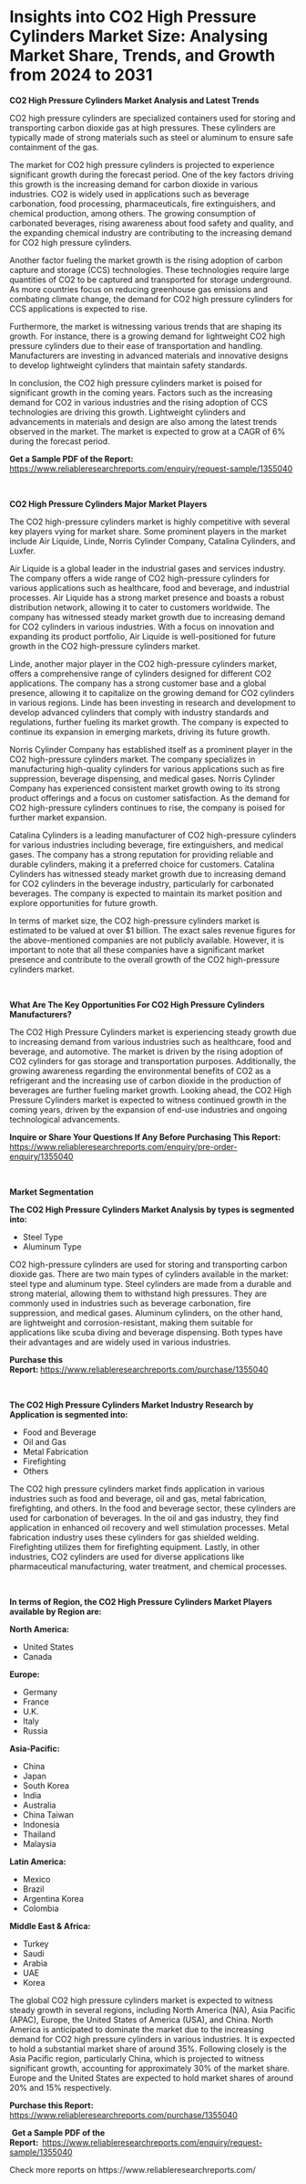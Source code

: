 <p><h1>Insights into CO2 High Pressure Cylinders Market Size: Analysing Market Share, Trends, and Growth from 2024 to 2031</h1></p><p><strong>CO2 High Pressure Cylinders Market Analysis and Latest Trends</strong></p>
<p><p>CO2 high pressure cylinders are specialized containers used for storing and transporting carbon dioxide gas at high pressures. These cylinders are typically made of strong materials such as steel or aluminum to ensure safe containment of the gas.</p><p>The market for CO2 high pressure cylinders is projected to experience significant growth during the forecast period. One of the key factors driving this growth is the increasing demand for carbon dioxide in various industries. CO2 is widely used in applications such as beverage carbonation, food processing, pharmaceuticals, fire extinguishers, and chemical production, among others. The growing consumption of carbonated beverages, rising awareness about food safety and quality, and the expanding chemical industry are contributing to the increasing demand for CO2 high pressure cylinders.</p><p>Another factor fueling the market growth is the rising adoption of carbon capture and storage (CCS) technologies. These technologies require large quantities of CO2 to be captured and transported for storage underground. As more countries focus on reducing greenhouse gas emissions and combating climate change, the demand for CO2 high pressure cylinders for CCS applications is expected to rise.</p><p>Furthermore, the market is witnessing various trends that are shaping its growth. For instance, there is a growing demand for lightweight CO2 high pressure cylinders due to their ease of transportation and handling. Manufacturers are investing in advanced materials and innovative designs to develop lightweight cylinders that maintain safety standards.</p><p>In conclusion, the CO2 high pressure cylinders market is poised for significant growth in the coming years. Factors such as the increasing demand for CO2 in various industries and the rising adoption of CCS technologies are driving this growth. Lightweight cylinders and advancements in materials and design are also among the latest trends observed in the market. The market is expected to grow at a CAGR of 6% during the forecast period.</p></p>
<p><strong>Get a Sample PDF of the Report:&nbsp;</strong> <a href="https://www.reliableresearchreports.com/enquiry/request-sample/1355040">https://www.reliableresearchreports.com/enquiry/request-sample/1355040</a></p>
<p>&nbsp;</p>
<p><strong>CO2 High Pressure Cylinders Major Market Players</strong></p>
<p><p>The CO2 high-pressure cylinders market is highly competitive with several key players vying for market share. Some prominent players in the market include Air Liquide, Linde, Norris Cylinder Company, Catalina Cylinders, and Luxfer. </p><p>Air Liquide is a global leader in the industrial gases and services industry. The company offers a wide range of CO2 high-pressure cylinders for various applications such as healthcare, food and beverage, and industrial processes. Air Liquide has a strong market presence and boasts a robust distribution network, allowing it to cater to customers worldwide. The company has witnessed steady market growth due to increasing demand for CO2 cylinders in various industries. With a focus on innovation and expanding its product portfolio, Air Liquide is well-positioned for future growth in the CO2 high-pressure cylinders market.</p><p>Linde, another major player in the CO2 high-pressure cylinders market, offers a comprehensive range of cylinders designed for different CO2 applications. The company has a strong customer base and a global presence, allowing it to capitalize on the growing demand for CO2 cylinders in various regions. Linde has been investing in research and development to develop advanced cylinders that comply with industry standards and regulations, further fueling its market growth. The company is expected to continue its expansion in emerging markets, driving its future growth.</p><p>Norris Cylinder Company has established itself as a prominent player in the CO2 high-pressure cylinders market. The company specializes in manufacturing high-quality cylinders for various applications such as fire suppression, beverage dispensing, and medical gases. Norris Cylinder Company has experienced consistent market growth owing to its strong product offerings and a focus on customer satisfaction. As the demand for CO2 high-pressure cylinders continues to rise, the company is poised for further market expansion.</p><p>Catalina Cylinders is a leading manufacturer of CO2 high-pressure cylinders for various industries including beverage, fire extinguishers, and medical gases. The company has a strong reputation for providing reliable and durable cylinders, making it a preferred choice for customers. Catalina Cylinders has witnessed steady market growth due to increasing demand for CO2 cylinders in the beverage industry, particularly for carbonated beverages. The company is expected to maintain its market position and explore opportunities for future growth.</p><p>In terms of market size, the CO2 high-pressure cylinders market is estimated to be valued at over $1 billion. The exact sales revenue figures for the above-mentioned companies are not publicly available. However, it is important to note that all these companies have a significant market presence and contribute to the overall growth of the CO2 high-pressure cylinders market.</p></p>
<p>&nbsp;</p>
<p><strong>What Are The Key Opportunities For CO2 High Pressure Cylinders Manufacturers?</strong></p>
<p><p>The CO2 High Pressure Cylinders market is experiencing steady growth due to increasing demand from various industries such as healthcare, food and beverage, and automotive. The market is driven by the rising adoption of CO2 cylinders for gas storage and transportation purposes. Additionally, the growing awareness regarding the environmental benefits of CO2 as a refrigerant and the increasing use of carbon dioxide in the production of beverages are further fueling market growth. Looking ahead, the CO2 High Pressure Cylinders market is expected to witness continued growth in the coming years, driven by the expansion of end-use industries and ongoing technological advancements.</p></p>
<p><strong>Inquire or Share Your Questions If Any Before Purchasing This Report:</strong> <a href="https://www.reliableresearchreports.com/enquiry/pre-order-enquiry/1355040">https://www.reliableresearchreports.com/enquiry/pre-order-enquiry/1355040</a></p>
<p>&nbsp;</p>
<p><strong>Market Segmentation</strong></p>
<p><strong>The CO2 High Pressure Cylinders Market Analysis by types is segmented into:</strong></p>
<p><ul><li>Steel Type</li><li>Aluminum Type</li></ul></p>
<p><p>CO2 high-pressure cylinders are used for storing and transporting carbon dioxide gas. There are two main types of cylinders available in the market: steel type and aluminum type. Steel cylinders are made from a durable and strong material, allowing them to withstand high pressures. They are commonly used in industries such as beverage carbonation, fire suppression, and medical gases. Aluminum cylinders, on the other hand, are lightweight and corrosion-resistant, making them suitable for applications like scuba diving and beverage dispensing. Both types have their advantages and are widely used in various industries.</p></p>
<p><strong>Purchase this Report:&nbsp;</strong><a href="https://www.reliableresearchreports.com/purchase/1355040">https://www.reliableresearchreports.com/purchase/1355040</a></p>
<p>&nbsp;</p>
<p><strong>The CO2 High Pressure Cylinders Market Industry Research by Application is segmented into:</strong></p>
<p><ul><li>Food and Beverage</li><li>Oil and Gas</li><li>Metal Fabrication</li><li>Firefighting</li><li>Others</li></ul></p>
<p><p>The CO2 high pressure cylinders market finds application in various industries such as food and beverage, oil and gas, metal fabrication, firefighting, and others. In the food and beverage sector, these cylinders are used for carbonation of beverages. In the oil and gas industry, they find application in enhanced oil recovery and well stimulation processes. Metal fabrication industry uses these cylinders for gas shielded welding. Firefighting utilizes them for firefighting equipment. Lastly, in other industries, CO2 cylinders are used for diverse applications like pharmaceutical manufacturing, water treatment, and chemical processes.</p></p>
<p>&nbsp;</p>
<p><strong>In terms of Region, the CO2 High Pressure Cylinders Market Players available by Region are:</strong></p>
<p>
    <p> <strong> North America: </strong>
        <ul>
            <li>United States</li>
            <li>Canada</li>
        </ul>
        </p> 
    <p> <strong> Europe: </strong>
        <ul>
            <li>Germany</li>
            <li>France</li>
            <li>U.K.</li>
            <li>Italy</li>
            <li>Russia</li>
        </ul>
        </p> 
    <p> <strong> Asia-Pacific: </strong>
        <ul>
            <li>China</li>
            <li>Japan</li>
            <li>South Korea</li>
            <li>India</li>
            <li>Australia</li>
            <li>China Taiwan</li>
            <li>Indonesia</li>
            <li>Thailand</li>
            <li>Malaysia</li>
        </ul>
        </p> 
    <p> <strong> Latin America: </strong>
        <ul>
            <li>Mexico</li>
            <li>Brazil</li>
            <li>Argentina Korea</li>
            <li>Colombia</li>
        </ul>
        </p> 
    <p> <strong> Middle East & Africa: </strong>
        <ul>
            <li>Turkey</li>
            <li>Saudi</li>
            <li>Arabia</li>
            <li>UAE</li>
            <li>Korea</li>
        </ul>
    </p>
    </p>
<p><p>The global CO2 high pressure cylinders market is expected to witness steady growth in several regions, including North America (NA), Asia Pacific (APAC), Europe, the United States of America (USA), and China. North America is anticipated to dominate the market due to the increasing demand for CO2 high pressure cylinders in various industries. It is expected to hold a substantial market share of around 35%. Following closely is the Asia Pacific region, particularly China, which is projected to witness significant growth, accounting for approximately 30% of the market share. Europe and the United States are expected to hold market shares of around 20% and 15% respectively.</p></p>
<p><strong>Purchase this Report: </strong><a href="https://www.reliableresearchreports.com/purchase/1355040">https://www.reliableresearchreports.com/purchase/1355040</a></p>
<p>&nbsp;<strong>Get a Sample PDF of the Report:&nbsp;&nbsp;</strong><a href="https://www.reliableresearchreports.com/enquiry/request-sample/1355040">https://www.reliableresearchreports.com/enquiry/request-sample/1355040</a></p>
<p><strong></strong></p>
<p>Check more reports on https://www.reliableresearchreports.com/</p>